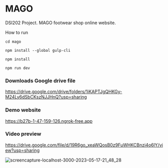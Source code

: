 # MAGO
DSI202 Project. MAGO footwear shop online website.

How to run

```
cd mago
```

```
npm install --global gulp-cli
```


```
npm install
```

```
npm run dev
```

### Downloads Google drive file 

https://drive.google.com/drive/folders/1iKAPTJgQHKGy-M24Ly6dSbCKszNJJHnQ?usp=sharing

### Demo website

 https://b27b-1-47-159-126.ngrok-free.app
 
### Video preview

https://drive.google.com/file/d/19R6go_xeaWQosB0z9FuWHKCBnzi4o6lY/view?usp=sharing


![screencapture-localhost-3000-2023-05-17-21_48_28](https://github.com/Panixara/MAGO/assets/93992468/8bdd499a-70cc-4dc2-a7d7-db31f927af44)

